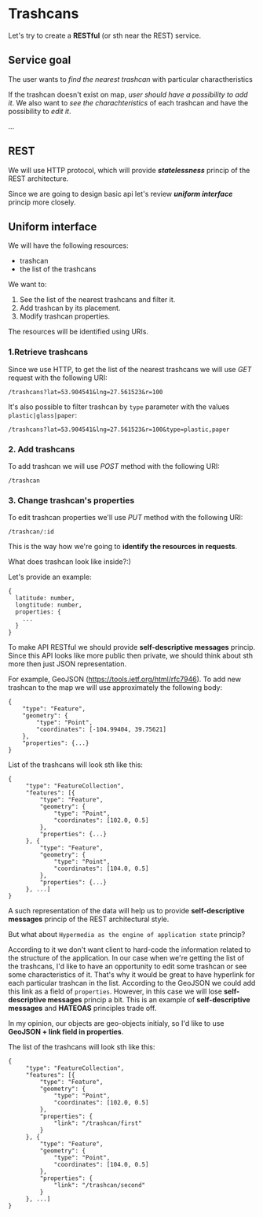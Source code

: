 
# Trashcans

Let's try to create a **RESTful** (or sth near the REST) service.

## Service goal

The user wants to *find the nearest trashcan* with particular charactheristics

If the trashcan doesn't exist on map, *user should have a possibility to add it*.
We also want to *see the charachteristics* of each trashcan and have the possibility to *edit it*.

...

## REST

We will use HTTP protocol, which will provide __*statelessness*__ princip of the REST architecture.

Since we are going to design basic api let's review __*uniform interface*__ princip more closely.

## Uniform interface 

We will have the following resources:
- trashcan
- the list of the trashcans

We want to:
1. See the list of the nearest trashcans and filter it.
2. Add trashcan by its placement.
3. Modify trashcan properties.

The resources will be identified using URIs.

### 1.Retrieve trashcans 

Since we use HTTP, to get the list of the nearest trashcans we will use *GET* request with the following URI:

`/trashcans?lat=53.904541&lng=27.561523&r=100`

It's also possible to filter trashcan by `type` parameter with the values `plastic|glass|paper`:

`/trashcans?lat=53.904541&lng=27.561523&r=100&type=plastic,paper`

### 2. Add trashcans

To add trashcan we will use *POST* method with the following URI:

`/trashcan`

### 3. Change trashcan's properties

To edit trashcan properties we'll use *PUT* method with the following URI:

`/trashcan/:id`

This is the way how we're going to __identify the resources in requests__.


What does trashcan look like inside?:)

Let's provide an example:

```
{
  latitude: number,
  longtitude: number,
  properties: {
    ...
  }
}
```


To make API RESTful we should provide __self-descriptive messages__ princip.
Since this API looks like more public then private, we should think about sth more then just JSON representation.

For example, GeoJSON (https://tools.ietf.org/html/rfc7946).
To add new trashcan to the map we will use approximately the following body:
```
{
    "type": "Feature",
    "geometry": {
        "type": "Point",
        "coordinates": [-104.99404, 39.75621]
    },
    "properties": {...}
}
```

List of the trashcans will look sth like this:
```
{
     "type": "FeatureCollection",
     "features": [{
         "type": "Feature",
         "geometry": {
             "type": "Point",
             "coordinates": [102.0, 0.5]
         },
         "properties": {...}
     }, {
         "type": "Feature",
         "geometry": {
             "type": "Point",
             "coordinates": [104.0, 0.5]
         },
         "properties": {...}
     }, ...]
}

```

A such representation of the data will help us to provide __self-descriptive messages__ princip of the REST architectural style.

But what about `Hypermedia as the engine of application state` princip?

According to it we don't want client to hard-code the information related to the structure of the application.
In our case when we're getting the list of the trashcans, I'd like to have an opportunity to edit some trashcan or see some characteristics of it. That's why it would be great to have hyperlink for each particular trashcan in the list.
According to the GeoJSON we could add this link as a field of `properties`. However, in this case we will lose __self-descriptive messages__ princip a bit. This is an example of __self-descriptive messages__ and __HATEOAS__ 
principles trade off.

In my opinion, our objects are geo-objects initialy, so I'd like to use **GeoJSON + link field in properties**.

The list of the trashcans will look sth like this:
```
{
     "type": "FeatureCollection",
     "features": [{
         "type": "Feature",
         "geometry": {
             "type": "Point",
             "coordinates": [102.0, 0.5]
         },
         "properties": {
             "link": "/trashcan/first"
         }
     }, {
         "type": "Feature",
         "geometry": {
             "type": "Point",
             "coordinates": [104.0, 0.5]
         },
         "properties": {
             "link": "/trashcan/second"
         }
     }, ...]
}

```

